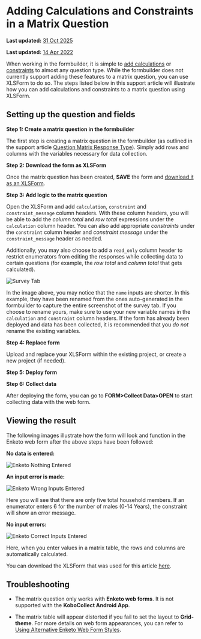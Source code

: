 # Adding Calculations and Constraints in a Matrix Question
**Last updated:** <a href="https://github.com/kobotoolbox/docs/blob/0050a936217ec4b5b9cf44a66826778898ed29d5/source/calculations_constraints_matrix.md" class="reference">31 Oct 2025</a>


**Last updated:**
<a href="https://github.com/kobotoolbox/docs/blob/aaabdac8ec257d3157ec2ab2ceae65130e8c12d4/source/calculations_constraints_matrix.md" class="reference">14
Apr 2022</a>

When working in the formbuilder, it is simple to
[add calculations](calculate_questions.md) or
[constraints](validation_criteria.md) to almost any question type. While the
formbuilder does not currently support adding these features to a matrix
question, you can use XLSForm to do so. The steps listed below in this support
article will illustrate how you can add calculations and constraints to a matrix
question using XLSForm.

## Setting up the question and fields

**Step 1: Create a matrix question in the formbuilder**

The first step is creating a matrix question in the formbuilder (as outlined in
the support article [Question Matrix Response Type](matrix_response.md)). Simply
add rows and columns with the variables necessary for data collection.

**Step 2: Download the form as XLSForm**

Once the matrix question has been created, **SAVE** the form and
[download it as an XLSForm](getting_started_xlsform.md#downloading-an-xlsform-from-kobotoolbox).

**Step 3: Add logic to the matrix question**

Open the XLSForm and add `calculation`, `constraint` and `constraint_message`
column headers. With these column headers, you will be able to add the _column
total_ and _row total_ expressions under the `calculation` column header. You
can also add appropriate _constraints_ under the `constraint` column header and
_constraint message_ under the `constraint_message` header as needed.

Additionally, you may also choose to add a `read_only` column header to restrict
enumerators from editing the responses while collecting data to certain
questions (for example, the _row total_ and _column total_ that gets
calculated).

![Survey Tab](images/calculations_constraints_matrix/survey_tab.png)

<p class="note">
  In the image above, you may notice that the <code>name</code> inputs are
  shorter. In this example, they have been renamed from the ones auto-generated
  in the formbuilder to capture the entire screenshot of the survey tab. If you
  choose to rename yours, make sure to use your new variable names in the
  <code>calculation</code> and <code>constraint</code> column headers. If the
  form has already been deployed and data has been collected, it is recommended
  that you <em>do not</em> rename the existing variables.
</p>

**Step 4: Replace form**

Upload and replace your XLSForm within the existing project, or create a new
project (if needed).

**Step 5: Deploy form**

**Step 6: Collect data**

After deploying the form, you can go to **FORM>Collect Data>OPEN** to start
collecting data with the web form.

## Viewing the result

The following images illustrate how the form will look and function in the
Enketo web form after the above steps have been followed:

**No data is entered:**

![Enketo Nothing Entered](images/calculations_constraints_matrix/enketo_nothing_entered.png)

**An input error is made:**

![Enketo Wrong Inputs Entered](images/calculations_constraints_matrix/enketo_wrong_inputs_entered.png)

Here you will see that there are only five total household members. If an
enumerator enters 6 for the number of males (0-14 Years), the constraint will
show an error message.

**No input errors:**

![Enketo Correct Inputs Entered](images/calculations_constraints_matrix/enketo_correct_inputs_entered.png)

Here, when you enter values in a matrix table, the rows and columns are
automatically calculated.

<p class="note">
  You can download the XLSForm that was used for this article
  <a
    download
    class="reference"
    href="./_static/files/calculations_constraints_matrix/calculations_constraints_matrix.xlsx"
    >here</a
  >.
</p>

## Troubleshooting

-   The matrix question only works with **Enketo web forms**. It is not
    supported with the **KoboCollect Android App**.

-   The matrix table will appear distorted if you fail to set the layout to
    **Grid-theme**. For more details on web form appearances, you can refer to
    [Using Alternative Enketo Web Form Styles](alternative_enketo.md).
